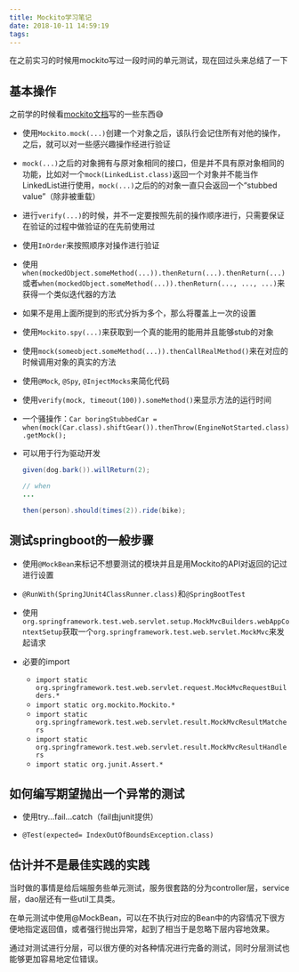 ```yaml
---
title: Mockito学习笔记
date: 2018-10-11 14:59:19
tags:
---
```


在之前实习的时候用mockito写过一段时间的单元测试，现在回过头来总结了一下

<!-- more -->

基本操作
---

之前学的时候看[mockito文档](http://static.javadoc.io/org.mockito/mockito-core/2.23.0/org/mockito/Mockito.html)写的一些东西😅

* 使用`Mockito.mock(...)`创建一个对象之后，该队行会记住所有对他的操作，之后，就可以对一些感兴趣操作经进行验证

* `mock(...)`之后的对象拥有与原对象相同的接口，但是并不具有原对象相同的功能，比如对一个`mock(LinkedList.class)`返回一个对象并不能当作LinkedList进行使用，`mock(...)`之后的的对象一直只会返回一个“stubbed value”（除非被重载）

* 进行`verify(...)`的时候，并不一定要按照先前的操作顺序进行，只需要保证在验证的过程中做验证的在先前使用过

* 使用`InOrder`来按照顺序对操作进行验证

* 使用`when(mockedObject.someMethod(...)).thenReturn(...).thenReturn(...)`或者`when(mockedObject.someMethod(...)).thenReturn(..., ..., ...)`来获得一个类似迭代器的方法

* 如果不是用上面所提到的形式分拆为多个，那么将覆盖上一次的设置

* 使用`Mockito.spy(...)`来获取到一个真的能用的能用并且能够stub的对象

* 使用`mock(someobject.someMethod(...)).thenCallRealMethod()`来在对应的时候调用对象的真实的方法

* 使用`@Mock`, `@Spy`, `@InjectMocks`来简化代码

* 使用`verify(mock, timeout(100)).someMethod()`来显示方法的运行时间

* 一个骚操作：`Car boringStubbedCar = when(mock(Car.class).shiftGear()).thenThrow(EngineNotStarted.class).getMock();`

* 可以用于行为驱动开发
    ```java
    given(dog.bark()).willReturn(2);

    // when
    ...

    then(person).should(times(2)).ride(bike);
    ```

测试springboot的一般步骤
---

* 使用`@MockBean`来标记不想要测试的模块并且是用Mockito的API对返回的记过进行设置

* `@RunWith(SpringJUnit4ClassRunner.class)`和`@SpringBootTest`

* 使用`org.springframework.test.web.servlet.setup.MockMvcBuilders.webAppContextSetup`获取一个`org.springframework.test.web.servlet.MockMvc`来发起请求

* 必要的import
    * `import static org.springframework.test.web.servlet.request.MockMvcRequestBuilders.*`
    * `import static org.mockito.Mockito.*`
    * `import static org.springframework.test.web.servlet.result.MockMvcResultMatchers`
    * `import static org.springframework.test.web.servlet.result.MockMvcResultHandlers`
    * `import static org.junit.Assert.*`


如何编写期望抛出一个异常的测试
---

* 使用try...fail...catch（fail由junit提供）

* `@Test(expected= IndexOutOfBoundsException.class)`

估计并不是最佳实践的实践
---

当时做的事情是给后端服务些单元测试，服务很套路的分为controller层，service层，dao层还有一些util工具类。

在单元测试中使用@MockBean，可以在不执行对应的Bean中的内容情况下很方便地指定返回值，或者强行抛出异常，起到了相当于是忽略下层内容地效果。

通过对测试进行分层，可以很方便的对各种情况进行完备的测试，同时分层测试也能够更加容易地定位错误。